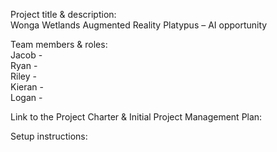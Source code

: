 Project title & description:\
Wonga Wetlands Augmented Reality Platypus – AI opportunity

Team members & roles:\
Jacob - \
Ryan - \
Riley - \
Kieran - \
Logan - 

Link to the Project Charter & Initial Project Management Plan:

Setup instructions:
